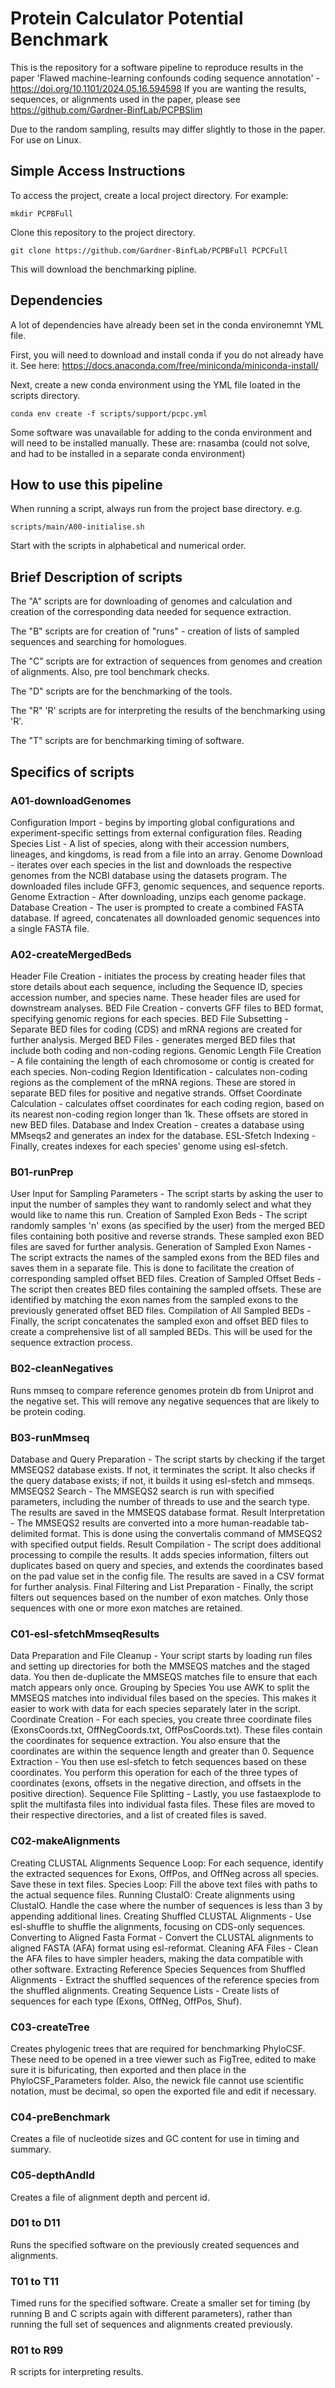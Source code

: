 # Protein Calculator Potential Benchmark

This is the repository for a software pipeline to reproduce results in the paper 'Flawed machine-learning confounds coding sequence annotation' - https://doi.org/10.1101/2024.05.16.594598
If you are wanting the results, sequences, or alignments used in the paper, please see https://github.com/Gardner-BinfLab/PCPBSlim

Due to the random sampling, results may differ slightly to those in the paper.
For use on Linux.


## Simple Access Instructions

To access the project, create a local project directory. For example:
```
mkdir PCPBFull
```
Clone this repository to the project directory.
```
git clone https://github.com/Gardner-BinfLab/PCPBFull PCPCFull
```

This will download the benchmarking pipline.


## Dependencies

A lot of dependencies have already been set in the conda environemnt YML file.

First, you will need to download and install conda if you do not already have it. See here: https://docs.anaconda.com/free/miniconda/miniconda-install/

Next, create a new conda environment using the YML file loated in the scripts directory.
```
conda env create -f scripts/support/pcpc.yml
```

Some software was unavailable for adding to the conda environment and will need to be installed manually. These are:
rnasamba (could not solve, and had to be installed in a separate conda environment)


## How to use this pipeline

When running a script, always run from the project base directory. 
e.g.
```
scripts/main/A00-initialise.sh
```

Start with the scripts in alphabetical and numerical order.


## Brief Description of scripts

The "A" scripts are for downloading of genomes and calculation and creation of the corresponding data needed for sequence extraction.

The "B" scripts are for creation of "runs" - creation of lists of sampled sequences and searching for homologues.

The "C" scripts are for extraction of sequences from genomes and creation of alignments. Also, pre tool benchmark checks.

The "D" scripts are for the benchmarking of the tools.

The "R" 'R' scripts are for interpreting the results of the benchmarking using 'R'.

The "T" scripts are for benchmarking timing of software.


## Specifics of scripts

### A01-downloadGenomes
Configuration Import - begins by importing global configurations and experiment-specific settings from external configuration files.
Reading Species List - A list of species, along with their accession numbers, lineages, and kingdoms, is read from a file into an array.
Genome Download - iterates over each species in the list and downloads the respective genomes from the NCBI database using the datasets program. The downloaded files include GFF3, genomic sequences, and sequence reports.
Genome Extraction - After downloading, unzips each genome package.
Database Creation - The user is prompted to create a combined FASTA database. If agreed, concatenates all downloaded genomic sequences into a single FASTA file.

### A02-createMergedBeds
Header File Creation - initiates the process by creating header files that store details about each sequence, including the Sequence ID, species accession number, and species name. These header files are used for downstream analyses.
BED File Creation - converts GFF files to BED format, specifying genomic regions for each species.
BED File Subsetting - Separate BED files for coding (CDS) and mRNA regions are created for further analysis.
Merged BED Files - generates merged BED files that include both coding and non-coding regions.
Genomic Length File Creation - A file containing the length of each chromosome or contig is created for each species.
Non-coding Region Identification - calculates non-coding regions as the complement of the mRNA regions. These are stored in separate BED files for positive and negative strands.
Offset Coordinate Calculation - calculates offset coordinates for each coding region, based on its nearest non-coding region longer than 1k. These offsets are stored in new BED files.
Database and Index Creation - creates a database using MMseqs2 and generates an index for the database.
ESL-Sfetch Indexing - Finally, creates indexes for each species' genome using esl-sfetch.

### B01-runPrep
User Input for Sampling Parameters - The script starts by asking the user to input the number of samples they want to randomly select and what they would like to name this run.
Creation of Sampled Exon Beds - The script randomly samples 'n' exons (as specified by the user) from the merged BED files containing both positive and reverse strands. These sampled exon BED files are saved for further analysis.
Generation of Sampled Exon Names - The script extracts the names of the sampled exons from the BED files and saves them in a separate file. This is done to facilitate the creation of corresponding sampled offset BED files.
Creation of Sampled Offset Beds - The script then creates BED files containing the sampled offsets. These are identified by matching the exon names from the sampled exons to the previously generated offset BED files.
Compilation of All Sampled BEDs - Finally, the script concatenates the sampled exon and offset BED files to create a comprehensive list of all sampled BEDs. This will be used for the sequence extraction process.

### B02-cleanNegatives

Runs mmseq to compare reference genomes protein db from Uniprot and the negative set. This will remove any negative sequences that are likely to be protein coding.

### B03-runMmseq
Database and Query Preparation - The script starts by checking if the target MMSEQS2 database exists. If not, it terminates the script. It also checks if the query database exists; if not, it builds it using esl-sfetch and mmseqs.
MMSEQS2 Search - The MMSEQS2 search is run with specified parameters, including the number of threads to use and the search type. The results are saved in the MMSEQS database format.
Result Interpretation - The MMSEQS2 results are converted into a more human-readable tab-delimited format. This is done using the convertalis command of MMSEQS2 with specified output fields.
Result Compilation - The script does additional processing to compile the results. It adds species information, filters out duplicates based on query and species, and extends the coordinates based on the pad value set in the config file. The results are saved in a CSV format for further analysis.
Final Filtering and List Preparation - Finally, the script filters out sequences based on the number of exon matches. Only those sequences with one or more exon matches are retained.


### C01-esl-sfetchMmseqResults
Data Preparation and File Cleanup - Your script starts by loading run files and setting up directories for both the MMSEQS matches and the staged data. You then de-duplicate the MMSEQS matches file to ensure that each match appears only once.
Grouping by Species  You use AWK to split the MMSEQS matches into individual files based on the species. This makes it easier to work with data for each species separately later in the script.
Coordinate Creation - For each species, you create three coordinate files (ExonsCoords.txt, OffNegCoords.txt, OffPosCoords.txt). These files contain the coordinates for sequence extraction. You also ensure that the coordinates are within the sequence length and greater than 0.
Sequence Extraction - You then use esl-sfetch to fetch sequences based on these coordinates. You perform this operation for each of the three types of coordinates (exons, offsets in the negative direction, and offsets in the positive direction).
Sequence File Splitting - Lastly, you use fastaexplode to split the multifasta files into individual fasta files. These files are moved to their respective directories, and a list of created files is saved.


### C02-makeAlignments
Creating CLUSTAL Alignments
Sequence Loop: For each sequence, identify the extracted sequences for Exons, OffPos, and OffNeg across all species. Save these in text files.
Species Loop: Fill the above text files with paths to the actual sequence files.
Running ClustalO: Create alignments using ClustalO. Handle the case where the number of sequences is less than 3 by appending additional lines.
Creating Shuffled CLUSTAL Alignments - Use esl-shuffle to shuffle the alignments, focusing on CDS-only sequences.
Converting to Aligned Fasta Format - Convert the CLUSTAL alignments to aligned FASTA (AFA) format using esl-reformat.
Cleaning AFA Files - Clean the AFA files to have simpler headers, making the data compatible with other software.
Extracting Reference Species Sequences from Shuffled Alignments - Extract the shuffled sequences of the reference species from the shuffled alignments.
Creating Sequence Lists - Create lists of sequences for each type (Exons, OffNeg, OffPos, Shuf).


### C03-createTree
Creates phylogenic trees that are required for benchmarking PhyloCSF.
These need to be opened in a tree viewer such as FigTree, edited to make sure it is bifuricating, then exported and then place in the PhyloCSF_Parameters folder. Also, the newick file cannot use scientific notation, must be decimal, so open the exported file and edit if necessary.

### C04-preBenchmark
Creates a file of nucleotide sizes and GC content for use in timing and summary.

### C05-depthAndId
Creates a file of alignment depth and percent id.

### D01 to D11
Runs the specified software on the previously created sequences and alignments.

### T01 to T11
Timed runs for the specified software. Create a smaller set for timing (by running B and C scripts again with different parameters), rather than running the full set of sequences and alignments created previously.

### R01 to R99
R scripts for interpreting results.